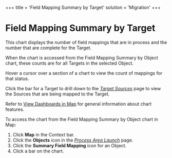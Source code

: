 +++
title = 'Field Mapping Summary by Target'
solution = 'Migration'
+++

# Field Mapping Summary by Target

This chart displays the number of field mappings that are in process and
the number that are complete for the Target.

When the chart is accessed from the Field Mapping Summary by Object
chart, these counts are for all Targets in the selected Object.

Hover a cursor over a section of a chart to view the count of mappings
for that status.

Click the bar for a Target to drill down to the
[<span style="font-style: italic;">Target
Sources</span>](../Page_Desc/Target_Sources_H_Map.htm) page to view the
Sources that are being mapped to the Target.

Refer to [View Dashboards in Map](View_Dashboards_in_Map.htm) for
general information about chart features.

To access the chart from the Field Mapping Summary by Object chart in
Map:

1.  Click <span style="font-weight: bold;">Map</span> in the Context
    bar.
2.  Click the <span style="font-weight: bold;">Objects</span> icon in
    the *[Process Area
    Launch](../Page_Desc/Process_Area_Launch_map.htm)* page.
3.  Click the <span style="font-weight: bold;">Summary Field
    Mapping</span> icon for an Object.
4.  Click a bar on the chart.
